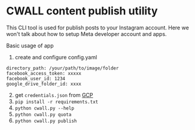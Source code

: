 # CWALL content publish utility
This CLI tool is used for publish posts to your Instagram account.
Here we won't talk about how to setup Meta developer account and apps.

Basic usage of app
1. create and configure config.yaml
```
directory_path: /your/path/to/image/folder
facebook_access_token: xxxxx
facebook_user_id: 1234
google_drive_folder_id: xxxx
```
2. get `credentials.json` from [GCP](console.cloud.google.com/workspace-api/credentials)
3. `pip install -r requirements.txt`
4. `python cwall.py --help`
5. `python cwall.py quota`
6. `python cwall.py publish`